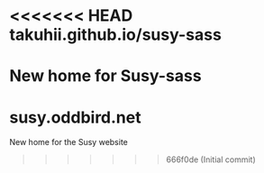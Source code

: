 <<<<<<< HEAD
takuhii.github.io/susy-sass
================

New home for Susy-sass
=======
susy.oddbird.net
================

New home for the Susy website
>>>>>>> 666f0de (Initial commit)

